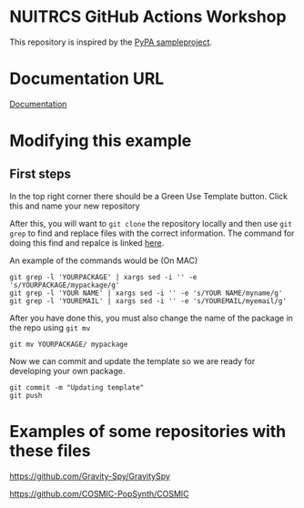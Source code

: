 # NUITRCS GitHub Actions Workshop
This repository is inspired by the [PyPA sampleproject](https://github.com/pypa/sampleproject).

# Documentation URL
[Documentation](https://nuitrcs.github.io/rcds-gh-actions-workshop/)

# Modifying this example

## First steps

In the top right corner there should be a Green Use Template button. Click this and name your new repository

After this, you will want to `git clone` the repository locally and then use `git grep` to find and replace files with the correct information. The command for doing this find and repalce is linked [here](https://blog.jasonmeridth.com/posts/use-git-grep-to-replace-strings-in-files-in-your-git-repository/).

An example of the commands would be (On MAC)

```
git grep -l 'YOURPACKAGE' | xargs sed -i '' -e 's/YOURPACKAGE/mypackage/g'
git grep -l 'YOUR NAME' | xargs sed -i '' -e 's/YOUR NAME/myname/g'
git grep -l 'YOUREMAIL' | xargs sed -i '' -e 's/YOUREMAIL/myemail/g'
```

After you have done this, you must also change the name of the package in the repo using `git mv`

```
git mv YOURPACKAGE/ mypackage
```

Now we can commit and update the template so we are ready for developing your own package.

```
git commit -m "Updating template"
git push
```

# Examples of some repositories with these files

https://github.com/Gravity-Spy/GravitySpy

https://github.com/COSMIC-PopSynth/COSMIC
